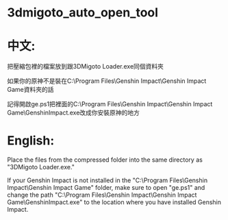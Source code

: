 # 3dmigoto_auto_open_tool
中文:
========================================================================================================================
把壓縮包裡的檔案放到跟3DMigoto Loader.exe同個資料夾

如果你的原神不是裝在C:\Program Files\Genshin Impact\Genshin Impact Game資料夾的話

記得開啟ge.ps1把裡面的C:\Program Files\Genshin Impact\Genshin Impact Game\GenshinImpact.exe改成你安裝原神的地方

English:
========================================================================================================================
Place the files from the compressed folder into the same directory as "3DMigoto Loader.exe."

If your Genshin Impact is not installed in the "C:\Program Files\Genshin Impact\Genshin Impact Game" folder, make sure to open "ge.ps1" and change the path "C:\Program Files\Genshin Impact\Genshin Impact Game\GenshinImpact.exe" to the location where you have installed Genshin Impact.
